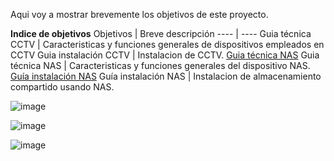 Aqui voy a mostrar brevemente los objetivos de este proyecto.

**Indice de objetivos**
Objetivos | Breve descripción 
---- | ----
[](Guia_tecnicaCCTV.md) Guia técnica CCTV | Caracteristicas y funciones generales de dispositivos empleados en CCTV 
[](Guia_instalacionCCTV.md) Guia instalación CCTV | Instalacion de CCTV.
[Guia técnica NAS](Guia_tecnicaNAS.md) Guia técnica NAS | Caracteristicas y funciones generales del dispositivo NAS.
[Guía instalación NAS](Guía_instalacionNAS.md) Guía instalación NAS | Instalacion de almacenamiento compartido usando NAS.

![image](https://github.com/RafaelNunezVazquez/ProyectoFCT/assets/91255999/f4da35b9-5f55-4779-ad87-4cb62e03b6c7)

![image](https://github.com/RafaelNunezVazquez/ProyectoFCT/assets/91255999/b5214dfc-4d81-4e43-9ef1-dc6e44fa3ed1)

![image](https://github.com/RafaelNunezVazquez/ProyectoFCT/assets/91255999/7112effe-6531-4d3d-b678-17c297ed2f5e)



